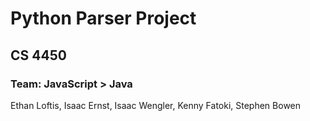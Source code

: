 <!-- @format -->

# Python Parser Project

## CS 4450

### Team: JavaScript > Java

Ethan Loftis, Isaac Ernst, Isaac Wengler, Kenny Fatoki, Stephen Bowen
